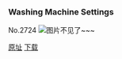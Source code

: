 ### Washing Machine Settings
No.2724
![图片不见了~~~](https://imgs.xkcd.com/comics/washing_machine_settings.png)

[原址](https://xkcd.com//2724) [下载](https://imgs.xkcd.com/comics/washing_machine_settings.png)

